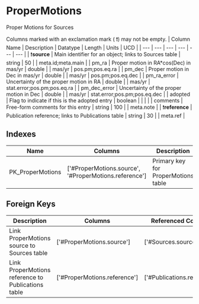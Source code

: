 # ProperMotions
Proper Motions for Sources


Columns marked with an exclamation mark ( :exclamation:) may not be empty.
| Column Name | Description | Datatype | Length | Units  | UCD |
| --- | --- | --- | --- | --- | --- |
| :exclamation:**source** | Main identifier for an object; links to Sources table | string | 50 |  | meta.id;meta.main  |
| pm_ra | Proper motion in RA*cos(Dec) in mas/yr | double |  | mas/yr | pos.pm;pos.eq.ra  |
| pm_dec | Proper motion in Dec in mas/yr | double |  | mas/yr | pos.pm;pos.eq.dec  |
| pm_ra_error | Uncertainty of the proper motion in RA | double |  | mas/yr | stat.error;pos.pm;pos.eq.ra  |
| pm_dec_error | Uncertainty of the proper motion in Dec | double |  | mas/yr | stat.error;pos.pm;pos.eq.dec  |
| adopted | Flag to indicate if this is the adopted entry | boolean |  |  |   |
| comments | Free-form comments for this entry | string | 100 |  | meta.note  |
| :exclamation:**reference** | Publication reference; links to Publications table | string | 30 |  | meta.ref  |

## Indexes
| Name | Columns | Description |
| --- | --- | --- |
| PK_ProperMotions | ['#ProperMotions.source', '#ProperMotions.reference'] | Primary key for ProperMotions table |

## Foreign Keys
| Description | Columns | Referenced Columns |
| --- | --- | --- |
| Link ProperMotions source to Sources table | ['#ProperMotions.source'] | ['#Sources.source'] |
| Link ProperMotions reference to Publications table | ['#ProperMotions.reference'] | ['#Publications.reference'] |
